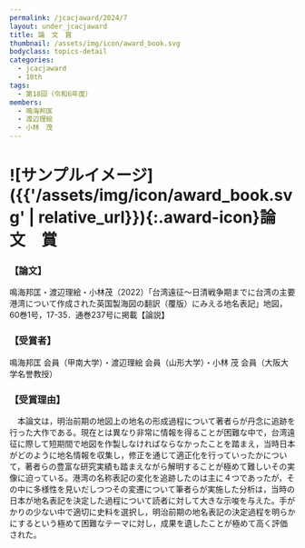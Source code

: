 ```yaml
---
permalink: /jcacjaward/2024/7
layout: under_jcacjaward
title: 論　文　賞
thumbnail: /assets/img/icon/award_book.svg
bodyclass: topics-detail
categories:
  - jcacjaward
  - 18th
tags:
  - 第18回（令和6年度）
members:
  - 鳴海邦匡
  - 渡辺理絵
  - 小林　茂
---
```


# ![サンプルイメージ]({{'/assets/img/icon/award_book.svg' | relative_url}}){:.award-icon}論　文　賞

### 【論文】

鳴海邦匡・渡辺理絵・小林茂（2022）「台湾遠征～日清戦争期までに台湾の主要港湾について作成された英国製海図の翻訳（覆版）にみえる地名表記」地図，60巻1号，17-35．通巻237号に掲載【論説】

### 【受賞者】

鳴海邦匡 会員（甲南大学）・渡辺理絵 会員（山形大学）・小林 茂 会員（大阪大学名誉教授）

### 【受賞理由】

　本論文は，明治前期の地図上の地名の形成過程について著者らが丹念に追跡を行った大作である。現在とは異なり非常に情報を得ることが困難な中で，台湾遠征に際して短期間で地図を作製しなければならなかったことを踏まえ，当時日本がどのように地名情報を収集し，修正を通じて適正化を行っていったかについて，著者らの豊富な研究実績も踏まえながら解明することが極めて難しいその実像に迫っている。港湾の名称表記の変化を追跡したのは主に４つであったが，その中に多様性を見いだしつつその変遷について筆者らが実施した分析は，当時の日本が地名表記を決定した過程について読者に対して大きな示唆を与えた。手がかりの少ない中で適切に史料を選択し，明治前期の地名表記の決定過程を明らかにするという極めて困難なテーマに対し，成果を遺したことが極めて高く評価された。
